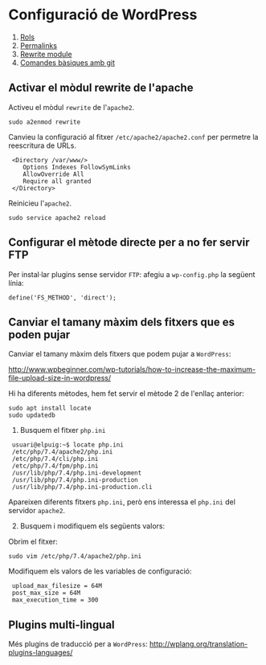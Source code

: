 # Configuració de WordPress


1. [Rols](rols-wordpress.md)
2. [Permalinks](permalinks-wordpress.md)
3. [Rewrite module](rewrite-apache-wordpress.md)
4. [Comandes bàsiques amb git](intro-git.md)


## Activar el mòdul rewrite de l'apache

Activeu el mòdul `rewrite` de l'`apache2`.
~~~
sudo a2enmod rewrite
~~~

Canvieu la configuració al fitxer `/etc/apache2/apache2.conf` per permetre la reescritura de URLs.

~~~
 <Directory /var/www/>
    Options Indexes FollowSymLinks
    AllowOverride All
    Require all granted
 </Directory>
~~~

Reinicieu l'`apache2`.
~~~
sudo service apache2 reload
~~~

## Configurar el mètode directe per a no fer servir FTP
Per instal·lar plugins sense servidor `FTP`: afegiu a `wp-config.php` la següent línia:
~~~
define('FS_METHOD', 'direct');
~~~

## Canviar el tamany màxim dels fitxers que es poden pujar
Canviar el tamany màxim dels fitxers que podem pujar a `WordPress`:

http://www.wpbeginner.com/wp-tutorials/how-to-increase-the-maximum-file-upload-size-in-wordpress/

Hi ha diferents mètodes, hem fet servir el mètode 2 de l'enllaç anterior:

~~~
sudo apt install locate
sudo updatedb
~~~

1. Busquem el fitxer `php.ini`

~~~
 usuari@elpuig:~$ locate php.ini
 /etc/php/7.4/apache2/php.ini
 /etc/php/7.4/cli/php.ini
 /etc/php/7.4/fpm/php.ini
 /usr/lib/php/7.4/php.ini-development
 /usr/lib/php/7.4/php.ini-production
 /usr/lib/php/7.4/php.ini-production.cli
~~~

Apareixen diferents fitxers `php.ini`, però ens interessa el `php.ini` del servidor `apache2`.

2. Busquem i modifiquem els següents valors:

Obrim el fitxer:
~~~
sudo vim /etc/php/7.4/apache2/php.ini
~~~

Modifiquem els valors de les variables de configuració:
~~~
 upload_max_filesize = 64M
 post_max_size = 64M
 max_execution_time = 300
~~~

## Plugins multi-lingual
Més plugins de traducció per a `WordPress`: http://wplang.org/translation-plugins-languages/
